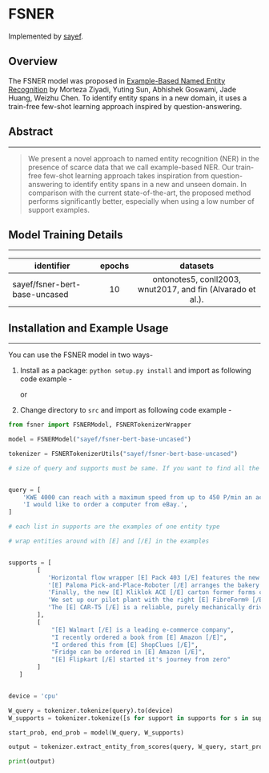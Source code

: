 # FSNER

Implemented by [sayef](https://huggingface.co/sayef).

## Overview

The FSNER model was proposed in [Example-Based Named Entity Recognition](https://arxiv.org/abs/2008.10570) by Morteza Ziyadi, Yuting Sun, Abhishek Goswami, Jade Huang, Weizhu Chen. To identify entity spans in a new domain, it uses a train-free few-shot learning approach inspired by question-answering.



## Abstract
----
> We present a novel approach to named entity recognition (NER) in the presence of scarce data that we call example-based NER. Our train-free few-shot learning approach takes inspiration from question-answering to identify entity spans in a new and unseen domain. In comparison with the current state-of-the-art, the proposed method performs significantly better, especially when using a low number of support examples.



## Model Training Details
-----

| identifier        | epochs           | datasets  |
| ---------- |:----------:| :-----:|
| sayef/fsner-bert-base-uncased      | 10 | ontonotes5, conll2003, wnut2017, and fin (Alvarado et al.). |


## Installation and Example Usage
------

You can use the FSNER model in two ways-

1. Install as a package: `python setup.py install` and import as following code example -

    or

2. Change directory to `src` and import as following code example -



```python
from fsner import FSNERModel, FSNERTokenizerWrapper

model = FSNERModel("sayef/fsner-bert-base-uncased")

tokenizer = FSNERTokenizerUtils("sayef/fsner-bert-base-uncased")

# size of query and supports must be same. If you want to find all the entitites in one particular query, just repeat same query n times where n is the size of supports (or entities).


query = [
    'KWE 4000 can reach with a maximum speed from up to 450 P/min an accuracy from 50 mg',
    'I would like to order a computer from eBay.',
]

# each list in supports are the examples of one entity type

# wrap entities around with [E] and [/E] in the examples


supports = [
        [
           'Horizontal flow wrapper [E] Pack 403 [/E] features the new retrofit-kit „paper-ON-form“',
           '[E] Paloma Pick-and-Place-Roboter [/E] arranges the bakery products for the downstream tray-forming equipment',
           'Finally, the new [E] Kliklok ACE [/E] carton former forms cartons and trays without the use of glue',
           'We set up our pilot plant with the right [E] FibreForm® [/E] configuration to make prototypes for your marketing tests and package validation',
           'The [E] CAR-T5 [/E] is a reliable, purely mechanically driven cartoning machine for versatile application fields'
        ],
        [
            "[E] Walmart [/E] is a leading e-commerce company",
            "I recently ordered a book from [E] Amazon [/E]",
            "I ordered this from [E] ShopClues [/E]",
            "Fridge can be ordered in [E] Amazon [/E]",
            "[E] Flipkart [/E] started it's journey from zero"
        ]
   ]


device = 'cpu'

W_query = tokenizer.tokenize(query).to(device)
W_supports = tokenizer.tokenize([s for support in supports for s in support]).to(device)

start_prob, end_prob = model(W_query, W_supports)

output = tokenizer.extract_entity_from_scores(query, W_query, start_prob, end_prob, thresh=0.50)

print(output)
```